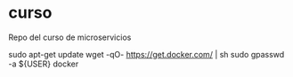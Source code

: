 # curso
Repo del curso de microservicios

sudo apt-get update
wget -qO- https://get.docker.com/ | sh
sudo gpasswd -a ${USER} docker
